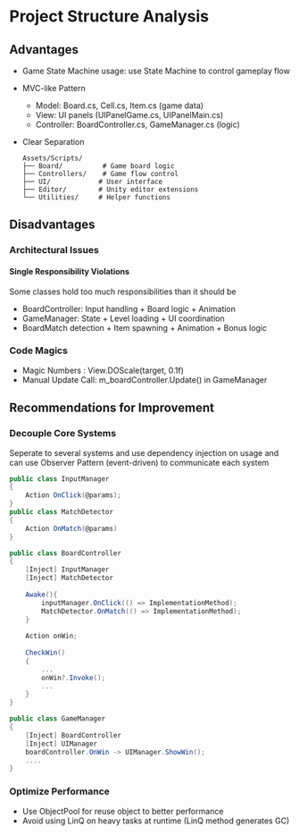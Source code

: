 # Project Structure Analysis

## Advantages
- Game State Machine usage: use State Machine to control gameplay flow
- MVC-like Pattern
  - Model: Board.cs, Cell.cs, Item.cs (game data)
  - View: UI panels (UIPanelGame.cs, UIPanelMain.cs)
  - Controller: BoardController.cs, GameManager.cs (logic)
  
- Clear Separation
  ```
  Assets/Scripts/
  ├── Board/          # Game board logic
  ├── Controllers/    # Game flow control
  ├── UI/            # User interface
  ├── Editor/        # Unity editor extensions
  └── Utilities/     # Helper functions

## Disadvantages

### Architectural Issues

#### **Single Responsibility Violations**
 Some classes hold too much responsibilities than it should be
- BoardController: Input handling + Board logic + Animation
- GameManager: State + Level loading + UI coordination
- BoardMatch detection + Item spawning + Animation + Bonus logic

### Code Magics
- Magic Numbers : View.DOScale(target, 0.1f)
- Manual Update Call: m_boardController.Update() in GameManager

##  Recommendations for Improvement

### Decouple Core Systems

Seperate to several systems and use dependency injection on usage
and can use Observer Pattern (event-driven) to communicate each system
```csharp
public class InputManager 
{
    Action OnClick(@params);
}
public class MatchDetector 
{
    Action OnMatch(@params)
}

public class BoardController
{
    [Inject] InputManager
    [Inject] MatchDetector
    
    Awake(){
        inputManager.OnClick(() => ImplementationMethod);
        MatchDetector.OnMatch(() => ImplementationMethod);
    }
    
    Action onWin;
    
    CheckWin() 
    {
        ...
        onWin?.Invoke();
        ...
    }
}

public class GameManager
{
    [Inject] BoardController
    [Inject] UIManager
    boardController.OnWin -> UIManager.ShowWin();
    ....
}

```

### **Optimize Performance**
- Use ObjectPool for reuse object to better performance
- Avoid using LinQ on heavy tasks at runtime (LinQ method generates GC)

